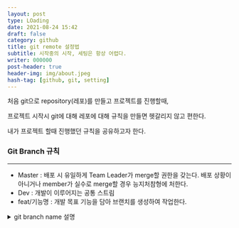 ```yaml
---
layout: post
type: LOading
date: 2021-08-24 15:42
draft: false
category: github
title: git remote 설정법
subtitle: 시작중의 시작, 세팅은 항상 어렵다.
writer: 000000
post-header: true
header-img: img/about.jpeg
hash-tag: [github, git, setting]
---
```


처음 git으로 repository(레포)를 만들고 프로젝트를 진행할때,

프로젝트 시작시 git에 대해 레포에 대해 규칙을 만들면 헷갈리지 않고 편한다.

내가 프로젝트 할때 진행했던 규칙을 공유하고자 한다.

### Git Branch 규칙

------

- Master : 배포 시 유일하게 Team Leader가 merge할 권한을 갖는다. 배포 상황이 아니거나 member가 실수로 merge할 경우 능지처참형에 처한다.
- Dev : 개발이 이루어지는 공통 스트림
- feat/기능명 : 개발 목표 기능을 담아 브랜치를 생성하여 작업한다.

<details>
<summary>git branch name 설명</summary>
<div markdow>
  Master, Dev, feat/기능명 : branch 이름이다. Master는 배포전까지 건드리지 않는것으로 하고 포크 후 각자 branch이름은 feat/기능명으로 하고 push후 merge를 Dev로 해서 branch 관리를 한다.<br>
이때 branch를 터미널을 사용해서 git clone을 하지 않고 .zip 파일로 다운받을 경우 연결이 끊어서 merge가 되지 않는 경우가 발생할수도 있으니 귀찮더라도 터미널을 이용하여 다운받는것을 추천한다.<br>
왜 이렇게 branch 이름을 설정 하는지는 차후 git-flow에 대해 다시한번 블로깅 하겠다...만,<br>
간추려 말하면 효율적으로 branch를 관리하기 위함이며 엄밀히 말하면 프로젝트 팀 내에서 정한 규칙이다.</div>



### 첫 작업 가이드

------

1. Fork Repo
2. $ git clone (fork repo URL)
3. $ git remote add pair (main repo URL)
4. $ git remote -v
5. $ git add .
6. $ git commit -m 'first set'
7. $ git checkout -b dev
8. $ git pull pair dev

<details>
<summary>첫 작업 시 주의 사항</summary>
<div markdow>
1. Fork Repo : Repo를 내 github으로 포크를 먼저 해준다.<br>
2. git clone (fork repo URL) : 터미널을 사용하여 다운받을 장소(폴더)로 이동한뒤 해당 git clone을 한다. 이때 적어야할 URL은 퍼온 내 주소가 적힌 Fork가 된 주소이다.( 하..이거 존나 중요한데 접기안이라 강조가 안되네...나중에 안된다고 징징거리지 말고 여기에 니꺼주소 제대로 적었는지 확인하자 제발...)<br>
3. git remote add pair (main repo URL) : pair라는 이름으로 main repo URL을 연결된다. 이때 pair는 규칙으로 정한건데 한번 정한걸로 쭉 사용하게 되니 오타 나지 않도록 하자(pari 라던지...piar 라던지... 이거 한번 잘못하면 리모트를 다시하거나 프로젝트 끝날때 까지 저대로 사용해야되서 굉장히 불편한 일이 생긴다..)<br>
4. git remote -v : 연결된 remote 현황을 확인할수 있다.<br>
5 ~ 6. git add 와 git commit 하는 것이다. 정확한 정보는 git 사용법 자체에 대해서 설명하는 문서를 찾아보자.<br>
7. git checkout -b dev : 새로운 branch를 생성하게 된다. 이때 만들어진 repo는 1번에서 내 github으로 연결되어 있으니 push할때 내 github에도 repo가 생성되게 된다. 그리고 branch를 만들때의 코드를 그대로 가지고 오기 때문에 직전의 repo상태에 대해서 유의하자.(문제 많은 repo에서 새 branch를 만들고 그 위에 pull을 실행하면 conflict가 많이 나게되어 귀찮아 지는 경우가 생긴다.) 처음 실행하는 경우에는 코드가 없는 상태라 상관없긴하다.<br>
8. git pull pair dev: 생성된 새 branch에 pair로 연결된 repo의 dev 브랜치에서 pull을 당겨 온다.(pair가 되어 있지 않다면 piar자리에 URL을 직접 넣어도 되지만, 매번 URL을 직접 넣기가 힘들어 remote처리를 하는것이다.)<br>
  </div>



### 반복 작업 가이드

------

1. (작업 착수) $ git checkout -b feat/기능명
2. (작업 완료) $ git add . $ git commit -m '[서버/클라이언트/CSS] 작업내용'
3. (업로드) $ git push origin (브랜치명)
4. (로컬 초기화) $ git checkout dev
5. 깃허브에서 메인 repo로 PR을 전송합니다
6. 다음날 merge가 완료된 상태임을 확인합니다
7. (최신화) $ git pull pair dev
8. 작업 착수를 위해 1번부터 반복합니다

<details>
<summary>반복 작업 시 주의사항</summary>
<div markdow>
  반복작업시 주의할 점은 새 branch 생성하는것을 잊어먹지 말자. <br>  처음에는 적응이 되지 않아 conflict가 많이 발생할것이다.  <br> 조금만 주의하면 conflict로 인한 귀찮음을 줄일수 있다.
  </div>



깔끔한 github 환경을 유지하려고 하는데 쉽지가 않다.

더 큰 귀찮음을 방지하기 위해 처음에 조금만 귀찮고자 하는것이다.

처음할때는 왜 이렇게 하지 했는데,

알면알수록 개발자들을 위한 개발툴을 개발하신 분들이 존경스럽다.
